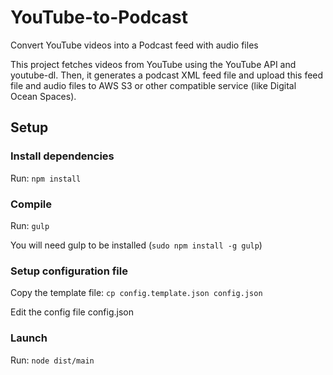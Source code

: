 # YouTube-to-Podcast
Convert YouTube videos into a Podcast feed with audio files

This project fetches videos from YouTube using the YouTube API and youtube-dl. Then, it generates a podcast XML feed file
and upload this feed file and audio files to AWS S3 or other compatible service (like Digital Ocean Spaces).

## Setup
### Install dependencies

Run: `npm install`

### Compile

Run: `gulp`

You will need gulp to be installed (`sudo npm install -g gulp`)

### Setup configuration file

Copy the template file: `cp config.template.json config.json`

Edit the config file config.json

### Launch

Run: `node dist/main`

